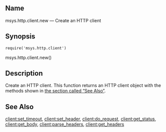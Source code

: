 <a name="lua.ref.msys.http.client.new"></a>
## Name

msys.http.client.new — Create an HTTP client

<a name="idp15339392"></a>
## Synopsis

`require('msys.http.client')`

msys.http.client.new()

<a name="idp15341888"></a>
## Description

Create an HTTP client. This function returns an HTTP client object with the methods shown in [the section called “See Also”](lua.ref.msys.http.client.new.php#lua.ref.msys.http.client.new.see_also "See Also").

<a name="lua.ref.msys.http.client.new.see_also"></a>
## See Also

[client:set_timeout](lua.ref.client_set_timeout.php "client:set_timeout"), [client:set_header](lua.ref.client_set_header.php "client:set_header"), [client:do_request](lua.ref.client_do_request.php "client:do_request"), [client:get_status](lua.ref.client_get_status.php "client:get_status"), [client:get_body](lua.ref.client_get_body.php "client:get_body"), [client:parse_headers](lua.ref.client_parse_headers.php "client:parse_headers"), [client:get_headers](lua.ref.client_get_headers.php "client:get_headers")
